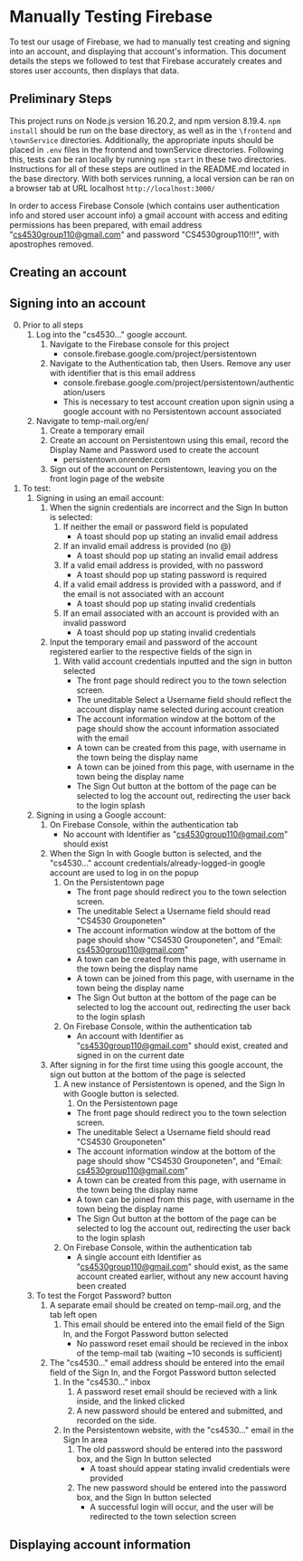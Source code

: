 # Manually Testing Firebase

To test our usage of Firebase, we had to manually test creating and signing into an account, and displaying that account's information.
This document details the steps we followed to test that Firebase accurately creates and stores user accounts, then displays that data.

## Preliminary Steps

This project runs on Node.js version 16.20.2, and npm version 8.19.4. `npm install` should be run on the base directory, as well as in the `\frontend` and `\townService` directories. Additionally, the appropriate inputs should be placed in `.env` files in the frontend and townService directories. Following this, tests can be ran locally by running `npm start` in these two directories. Instructions for all of these steps are outlined in the README.md located in the base directory. With both services running, a local version can be ran on a browser tab at URL localhost `http://localhost:3000/`

In order to access Firebase Console (which contains user authentication info and stored user account info) a gmail account with access and editing permissions has been prepared, with email address "cs4530group110@gmail.com" and password "CS4530group110!!!", with apostrophes removed.

## Creating an account

## Signing into an account

0. Prior to all steps
    1. Log into the "cs4530..." google account.
        1. Navigate to the Firebase console for this project
            * console.firebase.google.com/project/persistentown
        2. Navigate to the Authentication tab, then Users. Remove any user with identifier that is this email address
            * console.firebase.google.com/project/persistentown/authentication/users
            * This is necessary to test account creation upon signin using a google account with no Persistentown account associated
    2. Navigate to temp-mail.org/en/
        1. Create a temporary email
        2. Create an account on Persistentown using this email, record the Display Name and Password used to create the account
            * persistentown.onrender.com
        3. Sign out of the account on Persistentown, leaving you on the front login page of the website
1. To test:
    1. Signing in using an email account:
        1. When the signin credentials are incorrect and the Sign In button is selected:
            1. If neither the email or password field is populated
                * A toast should pop up stating an invalid email address
            2. If an invalid email address is provided (no @)
                * A toast should pop up stating an invalid email address
            3. If a valid email address is provided, with no password
                * A toast should pop up stating password is required
            4. If a valid email address is provided with a password, and if the email is not associated with an account
                * A toast should pop up stating invalid credentials
            5. If an email associated with an account is provided with an invalid password
                * A toast should pop up stating invalid credentials
        2. Input the temporary email and password of the account registered earlier to the respective fields of the sign in
            1. With valid account credentials inputted and the sign in button selected
                * The front page should redirect you to the town selection screen. 
                * The uneditable Select a Username field should reflect the account display name selected during account creation
                * The account information window at the bottom of the page should show the account information associated with the email
                * A town can be created from this page, with username in the town being the display name
                * A town can be joined from this page, with username in the town being the display name
                * The Sign Out button at the bottom of the page can be selected to log the account out, redirecting the user back to the login splash
    2. Signing in using a Google account:
        1. On Firebase Console, within the authentication tab
            * No account with Identifier as "cs4530group110@gmail.com" should exist
        2. When the Sign In with Google button is selected, and the "cs4530..." account credentials/already-logged-in google account are used to log in on the popup
            1. On the Persistentown page
                * The front page should redirect you to the town selection screen. 
                * The uneditable Select a Username field should read "CS4530 Grouponeten"
                * The account information window at the bottom of the page should show "CS4530 Grouponeten", and "Email: cs4530group110@gmail.com"
                * A town can be created from this page, with username in the town being the display name
                * A town can be joined from this page, with username in the town being the display name
                * The Sign Out button at the bottom of the page can be selected to log the account out, redirecting the user back to the login splash
            2. On Firebase Console, within the authentication tab
                * An account with Identifier as "cs4530group110@gmail.com" should exist, created and signed in on the current date
        3. After signing in for the first time using this google account, the sign out button at the bottom of the page is selected
            1. A new instance of Persistentown is opened, and the Sign In with Google button is selected.
                1. On the Persistentown page
                * The front page should redirect you to the town selection screen. 
                * The uneditable Select a Username field should read "CS4530 Grouponeten"
                * The account information window at the bottom of the page should show "CS4530 Grouponeten", and "Email: cs4530group110@gmail.com"
                * A town can be created from this page, with username in the town being the display name
                * A town can be joined from this page, with username in the town being the display name
                * The Sign Out button at the bottom of the page can be selected to log the account out, redirecting the user back to the login splash
            2. On Firebase Console, within the authentication tab
                * A single account eith Identifier as "cs4530group110@gmail.com" should exist, as the same account created earlier, without any new account having been created
    3. To test the Forgot Password? button
        1. A separate email should be created on temp-mail.org, and the tab left open
            1. This email should be entered into the email field of the Sign In, and the Forgot Password button selected
                * No password reset email should be recieved in the inbox of the temp-mail tab (waiting ~10 seconds is sufficient)
        2. The "cs4530..." email address should be entered into the email field of the Sign In, and the Forgot Password button selected
            1. In the "cs4530..." inbox
                1. A password reset email should be recieved with a link inside, and the linked clicked
                2. A new password should be entered and submitted, and recorded on the side.
            2. In the Persistentown website, with the "cs4530..." email in the Sign In area
                1. The old password should be entered into the password box, and the Sign In button selected
                    * A toast should appear stating invalid credentials were provided
                2. The new password should be entered into the password box, and the Sign In button selected
                    * A successful login will occur, and the user will be redirected to the town selection screen




## Displaying account information

